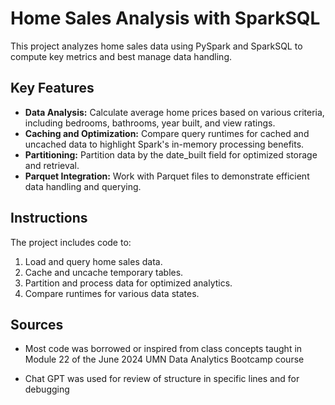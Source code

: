 # Home Sales Analysis with SparkSQL

This project analyzes home sales data using PySpark and SparkSQL to compute key metrics and best manage data handling. 

## Key Features
- **Data Analysis:** Calculate average home prices based on various criteria, including bedrooms, bathrooms, year built, and view ratings.
- **Caching and Optimization:** Compare query runtimes for cached and uncached data to highlight Spark's in-memory processing benefits.
- **Partitioning:** Partition data by the date_built field for optimized storage and retrieval.
- **Parquet Integration:** Work with Parquet files to demonstrate efficient data handling and querying.

## Instructions
The project includes code to:

1. Load and query home sales data.
1. Cache and uncache temporary tables.
1. Partition and process data for optimized analytics.
1. Compare runtimes for various data states.


## Sources
- Most code was borrowed or inspired from class concepts taught in Module 22 of the June 2024 UMN Data Analytics Bootcamp course

- Chat GPT was used for review of structure in specific lines and for debugging
